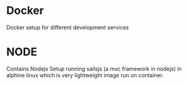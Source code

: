 # Docker
Docker setup for different development services


# NODE 
Contains Nodejs Setup running sailsjs (a mvc framework in nodejs) in alphine linux which is very lightweight image run on container.